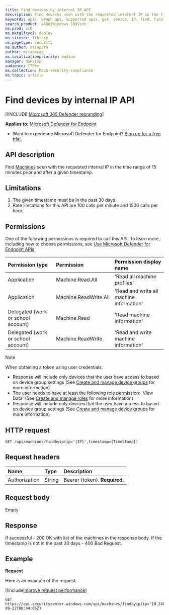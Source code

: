 ```yaml
---
title: Find devices by internal IP API
description: Find devices seen with the requested internal IP in the time range of 15 minutes prior and after a given timestamp 
keywords: apis, graph api, supported apis, get, device, IP, find, find device, by ip, ip
search.product: eADQiWindows 10XVcnh
ms.prod: w10
ms.mktglfcycl: deploy
ms.sitesec: library
ms.pagetype: security
ms.author: macapara
author: mjcaparas
ms.localizationpriority: medium
manager: dansimp
audience: ITPro
ms.collection: M365-security-compliance 
ms.topic: article
---
```


# Find devices by internal IP API

[!INCLUDE [Microsoft 365 Defender rebranding](../../includes/microsoft-defender.md)]


**Applies to:** [Microsoft Defender for Endpoint](https://go.microsoft.com/fwlink/p/?linkid=2146631)

- Want to experience Microsoft Defender for Endpoint? [Sign up for a free trial.](https://www.microsoft.com/microsoft-365/windows/microsoft-defender-atp?ocid=docs-wdatp-exposedapis-abovefoldlink) 


## API description
Find [Machines](machine.md) seen with the requested internal IP in the time range of 15 minutes prior and after a given timestamp.


## Limitations
1. The given timestamp must be in the past 30 days.
2. Rate limitations for this API are 100 calls per minute and 1500 calls per hour.


## Permissions
One of the following permissions is required to call this API. To learn more, including how to choose permissions, see [Use Microsoft Defender for Endpoint APIs](apis-intro.md)

Permission type |	Permission	|	Permission display name
:---|:---|:---
Application |	Machine.Read.All |	'Read all machine profiles'
Application |	Machine.ReadWrite.All |	'Read and write all machine information'
Delegated (work or school account) | Machine.Read | 'Read machine information'
Delegated (work or school account) | Machine.ReadWrite | 'Read and write machine information'

>[!Note]
> When obtaining a token using user credentials:
> - Response will include only devices that the user have access to based on device group settings (See [Create and manage device groups](machine-groups.md) for more information)
> - The user needs to have at least the following role permission: 'View Data' (See [Create and manage roles](user-roles.md) for more information)
> - Response will include only devices that the user have access to based on device group settings (See [Create and manage device groups](machine-groups.md) for more information)

## HTTP request
```
GET /api/machines/findbyip(ip='{IP}',timestamp={TimeStamp})
```

## Request headers

Name | Type | Description
:---|:---|:---
Authorization | String | Bearer {token}. **Required**.

## Request body
Empty

## Response
If successful - 200 OK with list of the machines in the response body.
If the timestamp is not in the past 30 days - 400 Bad Request.

## Example

**Request**

Here is an example of the request.

[!include[Improve request performance](../../includes/improve-request-performance.md)]

```
GET https://api.securitycenter.windows.com/api/machines/findbyip(ip='10.248.240.38',timestamp=2019-09-22T08:44:05Z)
```

